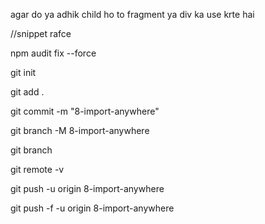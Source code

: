agar do ya adhik child ho to fragment ya div ka use krte hai


//snippet
rafce


npm audit fix --force  
 
 git init

git add .

git commit -m "8-import-anywhere"

git branch -M 8-import-anywhere

git branch

git remote -v

git push -u origin 8-import-anywhere

git push -f -u origin 8-import-anywhere





